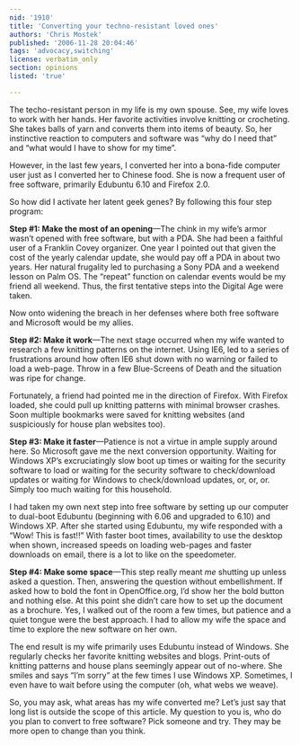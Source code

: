 ```yaml
---
nid: '1910'
title: 'Converting your techno-resistant loved ones'
authors: 'Chris Mostek'
published: '2006-11-28 20:04:46'
tags: 'advocacy,switching'
license: verbatim_only
section: opinions
listed: 'true'

---
```

The techo-resistant person in my life is my own spouse. See, my wife loves to work with her hands. Her favorite activities involve knitting or crocheting. She takes balls of yarn and converts them into items of beauty. So, her instinctive reaction to computers and software was “why do I need that” and “what would I have to show for my time”.

However, in the last few years, I converted her into a bona-fide computer user just as I converted her to Chinese food. She is now a frequent user of free software, primarily Edubuntu 6.10 and Firefox 2.0.

So how did I activate her latent geek genes? By following this four step program:


<!--break-->


**Step #1: Make the most of an opening**—The chink in my wife’s armor wasn’t opened with free software, but with a PDA. She had been a faithful user of a Franklin Covey organizer. One year I pointed out that given the cost of the yearly calendar update, she would pay off a PDA in about two years. Her natural frugality led to purchasing a Sony PDA and a weekend lesson on Palm OS. The “repeat” function on calendar events would be my friend all weekend. Thus, the first tentative steps into the Digital Age were taken.

Now onto widening the breach in her defenses where both free software and Microsoft would be my allies.

**Step #2: Make it work**—The next stage occurred when my wife wanted to research a few knitting patterns on the internet. Using IE6, led to a series of frustrations around how often IE6 shut down with no warning or failed to load a web-page. Throw in a few Blue-Screens of Death and the situation was ripe for change.

Fortunately, a friend had pointed me in the direction of Firefox. With Firefox loaded, she could pull up knitting patterns with minimal browser crashes. Soon multiple bookmarks were saved for knitting websites (and suspiciously for house plan websites too).

**Step #3: Make it faster**—Patience is not a virtue in ample supply around here. So Microsoft gave me the next conversion opportunity. Waiting for Windows XP’s excruciatingly slow boot up times or waiting for the security software to load or waiting for the security software to check/download updates or waiting for Windows to check/download updates, or, or, or. Simply too much waiting for this household.

I had taken my own next step into free software by setting up our computer to dual-boot Edubuntu (beginning with 6.06 and upgraded to 6.10) and Windows XP. After she started using Edubuntu, my wife responded with a “Wow! This is fast!!” With faster boot times, availability to use the desktop when shown, increased speeds on loading web-pages and faster downloads on email, there is a lot to like on the speedometer.

**Step #4: Make some space**—This step really meant _me_ shutting up unless asked a question. Then, answering the question without embellishment. If asked how to bold the font in OpenOffice.org, I’d show her the bold button and nothing else. At this point she didn’t care how to set up the document as a brochure. Yes, I walked out of the room a few times, but patience and a quiet tongue were the best approach. I had to allow my wife the space and time to explore the new software on her own.

The end result is my wife primarily uses Edubuntu instead of Windows. She regularly checks her favorite knitting websites and blogs. Print-outs of knitting patterns and house plans seemingly appear out of no-where. She smiles and says “I’m sorry” at the few times I use Windows XP. Sometimes, I even have to wait before using the computer (oh, what webs we weave).

So, you may ask, what areas has my wife converted me? Let’s just say that long list is outside the scope of this article. My question to you is, who do you plan to convert to free software? Pick someone and try. They may be more open to change than you think.


